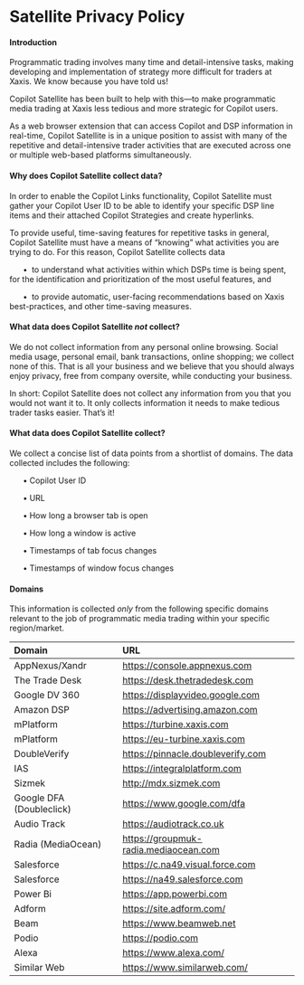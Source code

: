 # Satellite Privacy Policy

#### Introduction 

Programmatic trading involves many time and detail-intensive tasks, making developing and implementation of strategy more difficult for traders at Xaxis. We know because you have told us!

Copilot Satellite has been built to help with this—to make programmatic media trading at Xaxis less tedious and more strategic for Copilot users.

As a web browser extension that can access Copilot and DSP information in real-time, Copilot Satellite is in a unique position to assist with many of the repetitive and detail-intensive trader activities that are executed across one or multiple web-based platforms simultaneously. 


#### Why does Copilot Satellite collect data?

In order to enable the Copilot Links functionality, Copilot Satellite must gather your Copilot User ID to be able to identify your specific DSP line items and their attached Copilot Strategies and create hyperlinks.

To provide useful, time-saving features for repetitive tasks in general, Copilot Satellite must have a means of “knowing” what activities you are trying to do. For this reason, Copilot Satellite collects data

&nbsp;&nbsp;&nbsp;&nbsp;&nbsp;&nbsp;•&nbsp;	to understand what activities within which DSPs time is being spent, for the identification and prioritization of the most useful features, and 

&nbsp;&nbsp;&nbsp;&nbsp;&nbsp;&nbsp;•&nbsp;	to provide automatic, user-facing recommendations based on Xaxis best-practices, and other time-saving measures. 


#### What data does Copilot Satellite *not* collect? 

We do not collect information from any personal online browsing. Social media usage, personal email, bank transactions, online shopping; we collect none of this. That is all your business and we believe that you should always enjoy privacy, free from company oversite, while conducting your business. 

In short: Copilot Satellite does not collect any information from you that you would not want it to. It only collects information it needs to make tedious trader tasks easier. That’s it!


#### What data does Copilot Satellite collect?

We collect a concise list of data points from a shortlist of domains. The data collected includes the following:

&nbsp;&nbsp;&nbsp;&nbsp;&nbsp;&nbsp;•	Copilot User ID

&nbsp;&nbsp;&nbsp;&nbsp;&nbsp;&nbsp;•	URL

&nbsp;&nbsp;&nbsp;&nbsp;&nbsp;&nbsp;•	How long a browser tab is open

&nbsp;&nbsp;&nbsp;&nbsp;&nbsp;&nbsp;•	How long a window is active

&nbsp;&nbsp;&nbsp;&nbsp;&nbsp;&nbsp;•	Timestamps of tab focus changes

&nbsp;&nbsp;&nbsp;&nbsp;&nbsp;&nbsp;•	Timestamps of window focus changes




#### Domains

This information is collected *only* from the following specific domains relevant to the job of programmatic media trading within your specific region/market. 

|Domain| URL|
|:---|:---|
|AppNexus/Xandr|https://console.appnexus.com |
|The Trade Desk|https://desk.thetradedesk.com |
|Google DV 360|https://displayvideo.google.com |
|Amazon DSP|https://advertising.amazon.com |
|mPlatform|https://turbine.xaxis.com |
|mPlatform|https://eu-turbine.xaxis.com |
|DoubleVerify|https://pinnacle.doubleverify.com |
|IAS|https://integralplatform.com |
|Sizmek|http://mdx.sizmek.com |
|Google DFA (Doubleclick)|https://www.google.com/dfa |
|Audio Track|https://audiotrack.co.uk |
|Radia (MediaOcean)|https://groupmuk-radia.mediaocean.com |
|Salesforce|https://c.na49.visual.force.com |
|Salesforce|https://na49.salesforce.com |
|Power Bi|https://app.powerbi.com |
|Adform|https://site.adform.com/ |
|Beam|https://www.beamweb.net |
|Podio|https://podio.com |
|Alexa|https://www.alexa.com/ |
|Similar Web|https://www.similarweb.com/ |

